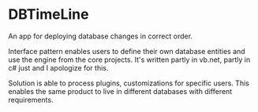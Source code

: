 # DBTimeLine
An app for deploying database changes in correct order.

Interface pattern enables users to define their own database entities and use the engine from the core projects.
It's written partly in vb.net, partly in c# just and I apologize for this.

Solution is able to process plugins, customizations for specific users. This enables the same product to live in different databases with different requirements.

